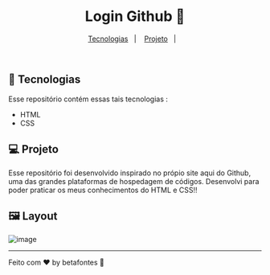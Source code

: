 <h1 align="center">Login Github 📃</h1>

<p align="center">
  <a href="#-tecnologias">Tecnologias</a>&nbsp;&nbsp;&nbsp;|&nbsp;&nbsp;&nbsp;
  <a href="#-projeto">Projeto</a>&nbsp;&nbsp;&nbsp;|&nbsp;&nbsp;&nbsp;
</p>

<br>

## 🚀 Tecnologias

Esse repositório contém essas tais tecnologias :

- HTML
- CSS

## 💻 Projeto

Esse repositório foi desenvolvido inspirado no própio site aqui do Github, uma das grandes plataformas de hospedagem de códigos. Desenvolvi para poder praticar os meus conhecimentos do HTML e CSS!!

## 🖼️ Layout


![image](https://user-images.githubusercontent.com/70981960/220372157-69f34bdf-b7d2-4fe7-816b-a10067dc625d.png)









<hr>

Feito com ♥ by betafontes :wave: 
